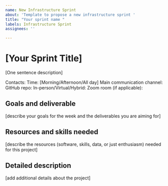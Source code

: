 ```yaml
---
name: New Infrastructure Sprint
about: 'Template to propose a new infrastructure sprint '
title: "Your sprint name "
labels: Infrastructure Sprint
assignees: ''

---
```


# [Your Sprint Title]

[One sentence description]

Contacts:
Time: [Morning/Afternoon/All day]
Main communication channel:
GitHub repo:
In-person/Virtual/Hybrid:
Zoom room (if applicable):

## Goals and deliverable

[describe your goals for the week and the deliverables you are aiming for]

## Resources and skills needed

[describe the resources (software, skills, data, or just enthusiasm) needed for this project]

## Detailed description

[add additional details  about the project]
